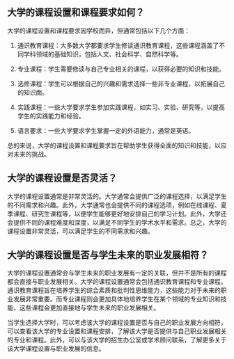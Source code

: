 ## 大学的课程设置和课程要求如何？
大学的课程设置和课程要求因学校而异，但通常包括以下几个方面：

1. 通识教育课程：大多数大学都要求学生修读通识教育课程，这些课程涵盖了不同学科领域的基础知识，包括人文、社会科学、自然科学等。

2. 专业课程：学生需要修读与自己专业相关的课程，以获得必要的知识和技能。

3. 选修课程：学生可以根据自己的兴趣和需求选择一些非专业课程，以拓展自己的知识面。

4. 实践课程：一些大学要求学生参加实践课程，如实习、实验、研究等，以提高学生的实践能力和经验。

5. 语言要求：一些大学要求学生掌握一定的外语能力，通常是英语。

总的来说，大学的课程设置和课程要求旨在帮助学生获得全面的知识和技能，以应对未来的挑战。
## 大学的课程设置是否灵活？
大学的课程设置通常是非常灵活的。大学通常会提供广泛的课程选择，以满足学生的不同需求和兴趣。此外，大学通常也会提供不同的课程选项，例如在线课程、夏季课程、研究生课程等，以便学生能够更好地安排自己的学习计划。此外，大学还会提供不同的课程难度和深度，以满足不同学生的学术水平和需求。总之，大学的课程设置非常灵活，可以满足学生的不同需求和兴趣。
## 大学的课程设置是否与学生未来的职业发展相符？
大学的课程设置通常会与学生未来的职业发展有一定的关联，但并不是所有的课程都会直接与职业发展相关。大学的课程设置通常会包括通识教育课程和专业课程。通识教育课程旨在培养学生的综合素质和批判性思维能力，这些能力对于未来的职业发展非常重要。而专业课程则会更加具体地培养学生在某个领域的专业知识和技能，这些课程会更加直接地与学生未来的职业发展相关。

当学生选择大学时，可以考虑该大学的课程设置是否与自己的职业发展方向相符。可以查看该大学的专业设置和课程安排，了解该大学是否提供与自己职业发展相关的专业和课程。此外，可以与该大学的招生办公室或学术顾问联系，了解更多关于该大学课程设置与职业发展的信息。
